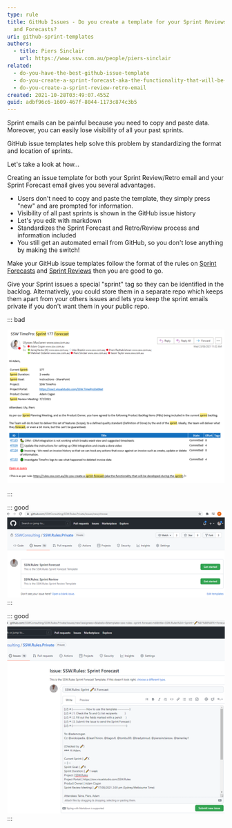```yaml
---
type: rule
title: GitHub Issues - Do you create a template for your Sprint Reviews, Retros
  and Forecasts?
uri: github-sprint-templates
authors:
  - title: Piers Sinclair
    url: https://www.ssw.com.au/people/piers-sinclair
related:
  - do-you-have-the-best-github-issue-template
  - do-you-create-a-sprint-forecast-aka-the-functionality-that-will-be-developed-during-the-sprint
  - do-you-create-a-sprint-review-retro-email
created: 2021-10-28T03:49:07.455Z
guid: adbf96c6-1609-467f-8044-1173c874c3b5
---
```

Sprint emails can be painful because you need to copy and paste data. Moreover, you can easily lose visibility of all your past sprints.

GitHub issue templates help solve this problem by standardizing the format and location of sprints. 

Let's take a look at how...

<!--endintro-->

Creating an issue template for both your Sprint Review/Retro email and your Sprint Forecast email gives you several advantages.

* Users don't need to copy and paste the template, they simply press "new" and are prompted for information.
* Visibility of all past sprints is shown in the GitHub issue history
* Let's you edit with markdown
* Standardizes the Sprint Forecast and Retro/Review process and information included
* You still get an automated email from GitHub, so you don't lose anything by making the switch!

Make your GitHub issue templates follow the format of the rules on [Sprint Forecasts](do-you-create-a-sprint-forecast-aka-the-functionality-that-will-be-developed-during-the-sprint) and [Sprint Reviews](https://www.ssw.com.au/rules/do-you-create-a-sprint-review-retro-email) then you are good to go. 

Give your Sprint issues a special "sprint" tag so they can be identified in the backlog. Alternatively, you could store them in a separate repo which keeps them apart from your others issues and lets you keep the sprint emails private if you don't want them in your public repo.

::: bad

![Figure: Bad example - Sprint emails can easily become inconsistent and lost in your inbox](sprintemailtimepro.png)

:::

::: good
![Figure: Good example - With GitHub issues it's easy to spin up a Sprint Review or Forecast template](sprinttemplateissues.png)
:::

::: good
![Figure: Good example - Editing a Sprint Forecast or Review/Retro is super simple and enabled with markdown!](editsprintforecast.png)
:::